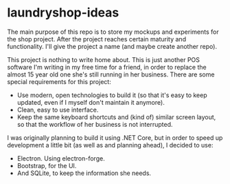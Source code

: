 # laundryshop-ideas
The main purpose of this repo is to store my mockups and experiments for the shop project. After the project reaches certain maturity and functionality. I'll give the project a name (and maybe create another repo).

This project is nothing to write home about. This is just another POS software I'm writing in my free time for a friend, in order to replace the almost 15 year old one she's still running in her business. There are some special requirements for this project:

* Use modern, open technologies to build it (so that it's easy to keep updated, even if I myself don't maintain it anymore).
* Clean, easy to use interface.
* Keep the same keyboard shortcuts and (kind of) similar screen layout, so that the workflow of her business is not interrupted.

I was originally planning to build it using .NET Core, but in order to speed up development a little bit (as well as and planning ahead), I decided to use:

* Electron. Using electron-forge.
* Bootstrap, for the UI.
* And SQLite, to keep the information she needs.
